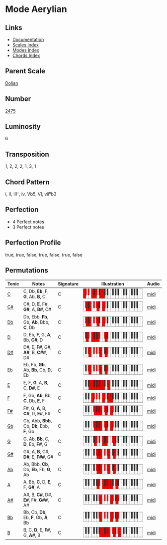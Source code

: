 # Mode Aerylian

## Links

- [Documentation](README.md)
- [Scales Index](Scales.md)
- [Modes Index](Modes.md)
- [Chords Index](Chords.md)

## Parent Scale

[Dolian](ScaleDolian.md)

## Number

[2475](https://ianring.com/musictheory/scales/2475)

## Luminosity

6

## Transposition

1, 2, 2, 2, 1, 3, 1

## Chord Pattern

i, II, III⁺, iv, Vb5, VI, vii⁰b3

## Perfection

- 4 Perfect notes
- 3 Perfect notes

## Perfection Profile

true, true, false, true, false, true, false

## Permutations

| Tonic | Notes | Signature | Illustration | Audio |
|-------|-------|-----------|--------------|-------|
| [C](ModeCNaturalAerylian.md) | C, Db, **Eb**, F, **G**, Ab, **B**, C | C | ![CNaturalAerylian](ModeCNaturalAerylian.png) | [midi](https://github.com/edipermadi/music/blob/main/docs/ModeCNaturalAerylian.mid?raw=true) |
| [C#](ModeCSharpAerylian.md) | C#, D, **E**, F#, **G#**, A, **B#**, C# | C | ![CSharpAerylian](ModeCSharpAerylian.png) | [midi](https://github.com/edipermadi/music/blob/main/docs/ModeCSharpAerylian.mid?raw=true) |
| [Db](ModeDFlatAerylian.md) | Db, Ebb, **Fb**, Gb, **Ab**, Bbb, **C**, Db | C | ![DFlatAerylian](ModeDFlatAerylian.png) | [midi](https://github.com/edipermadi/music/blob/main/docs/ModeDFlatAerylian.mid?raw=true) |
| [D](ModeDNaturalAerylian.md) | D, Eb, **F**, G, **A**, Bb, **C#**, D | C | ![DNaturalAerylian](ModeDNaturalAerylian.png) | [midi](https://github.com/edipermadi/music/blob/main/docs/ModeDNaturalAerylian.mid?raw=true) |
| [D#](ModeDSharpAerylian.md) | D#, E, **F#**, G#, **A#**, B, **C##**, D# | C | ![DSharpAerylian](ModeDSharpAerylian.png) | [midi](https://github.com/edipermadi/music/blob/main/docs/ModeDSharpAerylian.mid?raw=true) |
| [Eb](ModeEFlatAerylian.md) | Eb, Fb, **Gb**, Ab, **Bb**, Cb, **D**, Eb | C | ![EFlatAerylian](ModeEFlatAerylian.png) | [midi](https://github.com/edipermadi/music/blob/main/docs/ModeEFlatAerylian.mid?raw=true) |
| [E](ModeENaturalAerylian.md) | E, F, **G**, A, **B**, C, **D#**, E | C | ![ENaturalAerylian](ModeENaturalAerylian.png) | [midi](https://github.com/edipermadi/music/blob/main/docs/ModeENaturalAerylian.mid?raw=true) |
| [F](ModeFNaturalAerylian.md) | F, Gb, **Ab**, Bb, **C**, Db, **E**, F | C | ![FNaturalAerylian](ModeFNaturalAerylian.png) | [midi](https://github.com/edipermadi/music/blob/main/docs/ModeFNaturalAerylian.mid?raw=true) |
| [F#](ModeFSharpAerylian.md) | F#, G, **A**, B, **C#**, D, **E#**, F# | C | ![FSharpAerylian](ModeFSharpAerylian.png) | [midi](https://github.com/edipermadi/music/blob/main/docs/ModeFSharpAerylian.mid?raw=true) |
| [Gb](ModeGFlatAerylian.md) | Gb, Abb, **Bbb**, Cb, **Db**, Ebb, **F**, Gb | C | ![GFlatAerylian](ModeGFlatAerylian.png) | [midi](https://github.com/edipermadi/music/blob/main/docs/ModeGFlatAerylian.mid?raw=true) |
| [G](ModeGNaturalAerylian.md) | G, Ab, **Bb**, C, **D**, Eb, **F#**, G | C | ![GNaturalAerylian](ModeGNaturalAerylian.png) | [midi](https://github.com/edipermadi/music/blob/main/docs/ModeGNaturalAerylian.mid?raw=true) |
| [G#](ModeGSharpAerylian.md) | G#, A, **B**, C#, **D#**, E, **F##**, G# | C | ![GSharpAerylian](ModeGSharpAerylian.png) | [midi](https://github.com/edipermadi/music/blob/main/docs/ModeGSharpAerylian.mid?raw=true) |
| [Ab](ModeAFlatAerylian.md) | Ab, Bbb, **Cb**, Db, **Eb**, Fb, **G**, Ab | C | ![AFlatAerylian](ModeAFlatAerylian.png) | [midi](https://github.com/edipermadi/music/blob/main/docs/ModeAFlatAerylian.mid?raw=true) |
| [A](ModeANaturalAerylian.md) | A, Bb, **C**, D, **E**, F, **G#**, A | C | ![ANaturalAerylian](ModeANaturalAerylian.png) | [midi](https://github.com/edipermadi/music/blob/main/docs/ModeANaturalAerylian.mid?raw=true) |
| [A#](ModeASharpAerylian.md) | A#, B, **C#**, D#, **E#**, F#, **G##**, A# | C | ![ASharpAerylian](ModeASharpAerylian.png) | [midi](https://github.com/edipermadi/music/blob/main/docs/ModeASharpAerylian.mid?raw=true) |
| [Bb](ModeBFlatAerylian.md) | Bb, Cb, **Db**, Eb, **F**, Gb, **A**, Bb | C | ![BFlatAerylian](ModeBFlatAerylian.png) | [midi](https://github.com/edipermadi/music/blob/main/docs/ModeBFlatAerylian.mid?raw=true) |
| [B](ModeBNaturalAerylian.md) | B, C, **D**, E, **F#**, G, **A#**, B | C | ![BNaturalAerylian](ModeBNaturalAerylian.png) | [midi](https://github.com/edipermadi/music/blob/main/docs/ModeBNaturalAerylian.mid?raw=true) |
